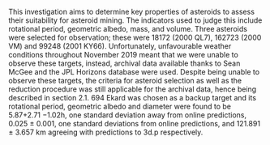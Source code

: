This investigation aims to determine key properties of asteroids to assess their suitability for asteroid mining. The indicators used to judge this include rotational period,
geometric albedo, mass, and volume. Three asteroids were selected for observation; these
were 18172 (2000 QL7), 162723 (2000 VM) and 99248 (2001 KY66). Unfortunately, unfavourable weather conditions throughout November 2019 meant that we were unable to
observe these targets, instead, archival data available thanks to Sean McGee and the JPL
Horizons database were used. Despite being unable to observe these targets, the criteria
for asteroid selection as well as the reduction procedure was still applicable for the archival
data, hence being described in section 2.1. 694 Ekard was chosen as a backup target and its
rotational period, geometric albedo and diameter were found to be 5.87+2.71
−1.02h, one standard
deviation away from online predictions, 0.025 ± 0.001, one standard deviations from online
predictions, and 121.891 ± 3.657 km agreeing with predictions to 3d.p respectively.
